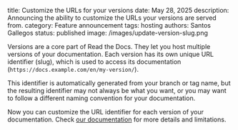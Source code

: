 title: Customize the URLs for your versions
date: May 28, 2025
description: Announcing the ability to customize the URLs your versions are served from.
category: Feature announcement
tags: hosting
authors: Santos Gallegos
status: published
image: /images/update-version-slug.png

Versions are a core part of Read the Docs.
They let you host multiple versions of your documentation.
Each version has its own unique URL identifier (slug),
which is used to access its documentation (`https://docs.example.com/en/my-version/`).

This identifier is automatically generated from your branch or tag name,
but the resulting identifier may not always be what you want,
or you may want to follow a different naming convention for your documentation.

Now you can customize the URL identifier for each version of your documentation.
Check [our documentation](https://docs.readthedocs.com/platform/stable/versions.html#version-url-identifier-slug) for more details and limitations.
